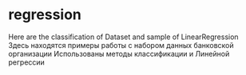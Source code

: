 # regression
Here are the classification of Dataset and sample of LinearRegression
Здесь находятся примеры работы с набором данных банковской организации
Использованы методы классификации и Линейной регрессии
